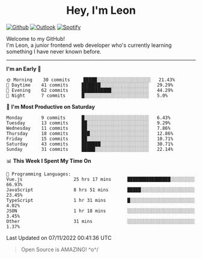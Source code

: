 <h1 align="center">Hey, I'm Leon</h1>

[![Github](https://img.shields.io/badge/-Github-000?style=flat&logo=Github&logoColor=white)](https://github.com/ooohmydawn)
[![Outlook](https://img.shields.io/badge/-Outlook-0078D4?style=flat&logo=Microsoft-Outlook&logoColor=white)](mailto:ooohmydawn@hotmail.com)
[![Spotify](https://img.shields.io/badge/-Spotify-1DB954?style=flat&logo=Spotify&logoColor=white)](https://open.spotify.com/user/tkf5c7q582tnbk7v0t9d3fsqq)
&nbsp;

Welcome to my GitHub! <br/>
I'm Leon, a junior frontend web developer who's currently learning something I have never known before.

***

<!--START_SECTION:waka-->
**I'm an Early 🐤** 

```text
🌞 Morning    30 commits     █████░░░░░░░░░░░░░░░░░░░░   21.43% 
🌆 Daytime    41 commits     ███████░░░░░░░░░░░░░░░░░░   29.29% 
🌃 Evening    62 commits     ███████████░░░░░░░░░░░░░░   44.29% 
🌙 Night      7 commits      █░░░░░░░░░░░░░░░░░░░░░░░░   5.0%

```
📅 **I'm Most Productive on Saturday** 

```text
Monday       9 commits      █░░░░░░░░░░░░░░░░░░░░░░░░   6.43% 
Tuesday      13 commits     ██░░░░░░░░░░░░░░░░░░░░░░░   9.29% 
Wednesday    11 commits     ██░░░░░░░░░░░░░░░░░░░░░░░   7.86% 
Thursday     18 commits     ███░░░░░░░░░░░░░░░░░░░░░░   12.86% 
Friday       15 commits     ██░░░░░░░░░░░░░░░░░░░░░░░   10.71% 
Saturday     43 commits     ███████░░░░░░░░░░░░░░░░░░   30.71% 
Sunday       31 commits     █████░░░░░░░░░░░░░░░░░░░░   22.14%

```


📊 **This Week I Spent My Time On** 

```text
💬 Programming Languages: 
Vue.js                   25 hrs 17 mins      ████████████████░░░░░░░░░   66.93% 
JavaScript               8 hrs 51 mins       █████░░░░░░░░░░░░░░░░░░░░   23.45% 
TypeScript               1 hr 31 mins        █░░░░░░░░░░░░░░░░░░░░░░░░   4.02% 
JSON                     1 hr 18 mins        ░░░░░░░░░░░░░░░░░░░░░░░░░   3.45% 
Other                    31 mins             ░░░░░░░░░░░░░░░░░░░░░░░░░   1.37%

```


 Last Updated on 07/11/2022 00:41:36 UTC
<!--END_SECTION:waka-->


> Open Source is AMAZING! \^o^/

